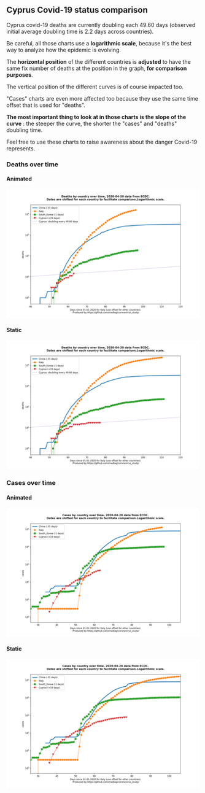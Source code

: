 ## Cyprus Covid-19 status comparison 

Cyprus covid-19 deaths are currently doubling each 49.60 days (observed initial average doubling time is 2.2 days across countries).



Be careful, all those charts use a **logarithmic scale**, because it's the best way to analyze how the epidemic is evolving.
 
The **horizontal position** of the different countries is **adjusted** to have the same fix number of deaths at the position in the graph, **for comparison purposes**.

The vertical position of the different curves is of course impacted too.

"Cases" charts are even more affected too because they use the same time offset that is used for "deaths".

**The most important thing to look at in those charts is the slope of the curve** : the steeper the curve, the shorter the "cases" and "deaths" doubling time.

Feel free to use these charts to raise awareness about the danger Covid-19 represents. 


 
### Deaths over time
 
#### Animated
![Cyprus covid-19 deaths animated chart](https://raw.githubusercontent.com/madlag/coronavirus_study/master/notebooks/graphs/2020-04-20/countries/Cyprus/2020-04-20_Cyprus_deaths.gif "Cyprus covid-19 deaths animated chart")   
 
#### Static
![Cyprus covid-19 deaths static chart](https://raw.githubusercontent.com/madlag/coronavirus_study/master/notebooks/graphs/2020-04-20/countries/Cyprus/2020-04-20_Cyprus_deaths.png "Cyprus covid-19 deaths static chart")   

 
### Cases over time
 
#### Animated
![Cyprus covid-19 cases animated chart](https://raw.githubusercontent.com/madlag/coronavirus_study/master/notebooks/graphs/2020-04-20/countries/Cyprus/2020-04-20_Cyprus_cases.gif "Cyprus covid-19 cases animated chart")   
 
#### Static
![Cyprus covid-19 cases static chart](https://raw.githubusercontent.com/madlag/coronavirus_study/master/notebooks/graphs/2020-04-20/countries/Cyprus/2020-04-20_Cyprus_cases.png "Cyprus covid-19 cases static chart")   

